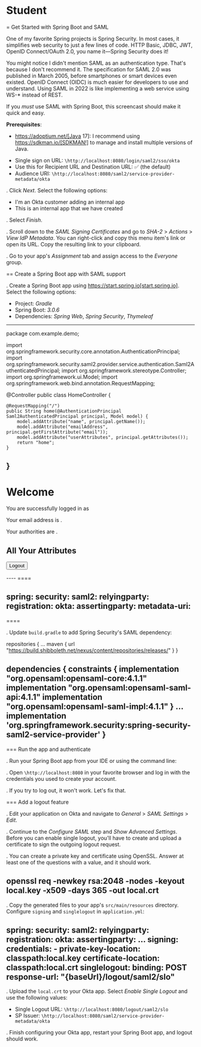 # Student


= Get Started with Spring Boot and SAML

One of my favorite Spring projects is Spring Security. In most cases, it simplifies web security to just a few lines of code. HTTP Basic, JDBC, JWT, OpenID Connect/OAuth 2.0, you name it&mdash;Spring Security does it!

You might notice I didn't mention SAML as an authentication type. That's because I don't recommend it. The specification for SAML 2.0 was published in March 2005, before smartphones or smart devices even existed. OpenID Connect (OIDC) is much easier for developers to use and understand. Using SAML in 2022 is like implementing a web service using WS-* instead of REST.


If you _must_ use SAML with Spring Boot, this screencast should make it quick and easy.


**Prerequisites**:

- https://adoptium.net/[Java 17]: I recommend using https://sdkman.io/[SDKMAN!] to manage and install multiple versions of Java.

* Single sign on URL: `\http://localhost:8080/login/saml2/sso/okta`
* Use this for Recipient URL and Destination URL: ✅ (the default)
* Audience URI: `\http://localhost:8080/saml2/service-provider-metadata/okta`

. Click *Next*. Select the following options:

* I'm an Okta customer adding an internal app
* This is an internal app that we have created

. Select *Finish*.

. Scroll down to the *SAML Signing Certificates* and go to *SHA-2* > *Actions* > *View IdP Metadata*. You can right-click and copy this menu item's link or open its URL. Copy the resulting link to your clipboard.

. Go to your app's *Assignment* tab and assign access to the *Everyone* group.

== Create a Spring Boot app with SAML support

. Create a Spring Boot app using https://start.spring.io[start.spring.io]. Select the following options:

* Project: *Gradle*
* Spring Boot: *3.0.6*
* Dependencies: *Spring Web*, *Spring Security*, *Thymeleaf*

----
package com.example.demo;

import org.springframework.security.core.annotation.AuthenticationPrincipal;
import org.springframework.security.saml2.provider.service.authentication.Saml2AuthenticatedPrincipal;
import org.springframework.stereotype.Controller;
import org.springframework.ui.Model;
import org.springframework.web.bind.annotation.RequestMapping;

@Controller
public class HomeController {

    @RequestMapping("/")
    public String home(@AuthenticationPrincipal Saml2AuthenticatedPrincipal principal, Model model) {
        model.addAttribute("name", principal.getName());
        model.addAttribute("emailAddress", principal.getFirstAttribute("email"));
        model.addAttribute("userAttributes", principal.getAttributes());
        return "home";
    }

}
----

<!DOCTYPE html>
<html xmlns="http://www.w3.org/1999/xhtml" xmlns:th="https://www.thymeleaf.org"
      xmlns:sec="https://www.thymeleaf.org/thymeleaf-extras-springsecurity6">
<head>
    <title>Spring Boot and SAML</title>
    <meta http-equiv="Content-Type" content="text/html; charset=UTF-8"/>
</head>
<body>

<h1>Welcome</h1>
<p>You are successfully logged in as <span sec:authentication="name"></span></p>
<p>Your email address is <span th:text="${emailAddress}"></span>.</p>
<p>Your authorities are <span sec:authentication="authorities"></span>.</p>
<h2>All Your Attributes</h2>
<dl th:each="userAttribute : ${userAttributes}">
    <dt th:text="${userAttribute.key}"></dt>
    <dd th:text="${userAttribute.value}"></dd>
</dl>

<form th:action="@{/logout}" method="post">
    <button id="logout" type="submit">Logout</button>
</form>

</body>
</html>
----
====

spring:
  security:
    saml2:
      relyingparty:
        registration:
          okta:
            assertingparty:
              metadata-uri: <your-metadata-uri>
----
====

. Update `build.gradle` to add Spring Security's SAML dependency:

repositories {
    ...
    maven { url "https://build.shibboleth.net/nexus/content/repositories/releases/" }
}

dependencies {
    constraints {
        implementation "org.opensaml:opensaml-core:4.1.1"
        implementation "org.opensaml:opensaml-saml-api:4.1.1"
        implementation "org.opensaml:opensaml-saml-impl:4.1.1"
    }
    ...
    implementation 'org.springframework.security:spring-security-saml2-service-provider'
}
----

=== Run the app and authenticate

. Run your Spring Boot app from your IDE or using the command line:

. Open `\http://localhost:8080` in your favorite browser and log in with the credentials you used to create your account.

. If you try to log out, it won't work. Let's fix that.

=== Add a logout feature

. Edit your application on Okta and navigate to *General* > *SAML Settings* > *Edit*.

. Continue to the *Configure SAML* step and *Show Advanced Settings*. Before you can enable single logout, you'll have to create and upload a certificate to sign the outgoing logout request.

. You can create a private key and certificate using OpenSSL. Answer at least one of the questions with a value, and it should work.

openssl req -newkey rsa:2048 -nodes -keyout local.key -x509 -days 365 -out local.crt
----

. Copy the generated files to your app's `src/main/resources` directory. Configure `signing` and `singlelogout` in `application.yml`:

spring:
  security:
    saml2:
      relyingparty:
        registration:
          okta:
            assertingparty:
              ...
            signing:
              credentials:
                - private-key-location: classpath:local.key
                  certificate-location: classpath:local.crt
            singlelogout:
              binding: POST
              response-url: "{baseUrl}/logout/saml2/slo"
----

. Upload the `local.crt` to your Okta app. Select *Enable Single Logout* and use the following values:

* Single Logout URL: `\http://localhost:8080/logout/saml2/slo`
* SP Issuer: `\http://localhost:8080/saml2/service-provider-metadata/okta`

. Finish configuring your Okta app, restart your Spring Boot app, and logout should work.

